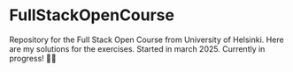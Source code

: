 # FullStackOpenCourse
Repository for the Full Stack Open Course from University of Helsinki. Here are my solutions for the exercises.
Started in march 2025. Currently in progress! 🌱🚀
